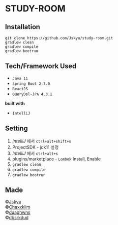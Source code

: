 #  STUDY-ROOM

## Installation

```
git clone https://github.com/Jskyu/study-room.git
gradlew clean
gradlew compile
gradlew bootrun
```

## Tech/Framework Used

- `Java 11`
- `Spring Boot 2.7.0`
- `ReactJS`
- `QueryDsl-JPA 4.3.1`

__built with__
- `IntelliJ`

## Setting

1. *IntelliJ* 에서 `ctrl+alt+shift+s`
2. ProjectSDK - jdk11 설정
3. *IntelliJ* 에서 `ctrl+alt+s`
4. plugins/marketplace - `Lombok` Install, Enable
5. `gradlew clean`
6. `gradlew compile`
7. `gradlew bootrun`

## Made
©[Jskyu](https://github.com/Jskyu) \
©[Chaxxklim](https://github.com/Chaxxklim) \
©[duaghwns](https://github.com/duaghwns) \
©[dbsrkdud](https://github.com/dbsrkdud)
